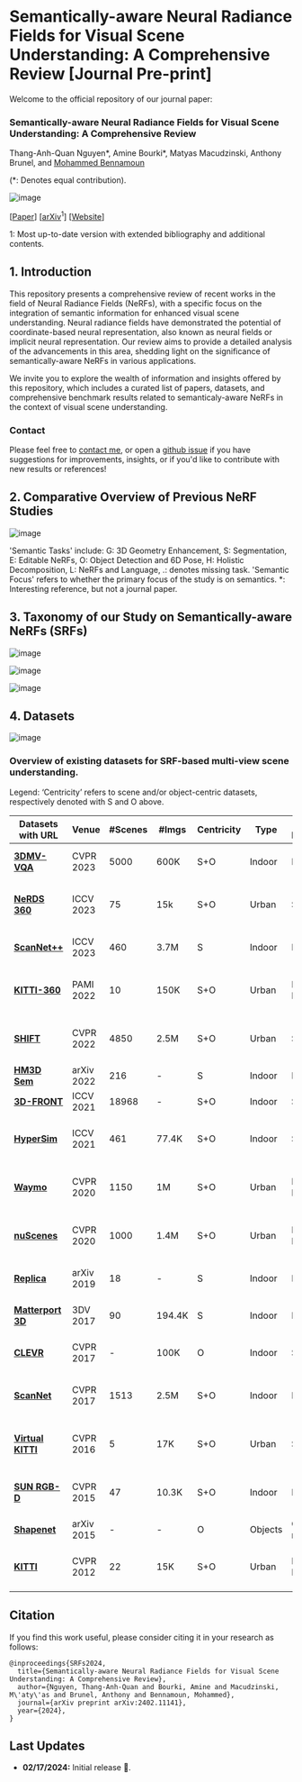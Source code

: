 # Semantically-aware Neural Radiance Fields for Visual Scene Understanding: A Comprehensive Review [Journal Pre-print]
Welcome to the official repository of our journal paper: 

### Semantically-aware Neural Radiance Fields for Visual Scene Understanding: A Comprehensive Review

Thang-Anh-Quan Nguyen*, Amine Bourki*, Matyas Macudzinski, Anthony Brunel, and [Mohammed Bennamoun](https://research-repository.uwa.edu.au/en/persons/mohammed-bennamoun)

(*: Denotes equal contribution).
  
![image](https://github.com/abourki/SoTA-Semantically-aware-NeRFs/assets/12202074/89ed66ae-7f9c-4bec-a388-ad7a5fd650c9)


  [[Paper]()]     [[arXiv](https://arxiv.org/pdf/2402.11141.pdf)$^1$]     [[Website](https://arxiv.org/pdf/2402.11141.pdf)]
  
$1$: Most up-to-date version with extended bibliography and additional contents.

## 1. Introduction
This repository presents a comprehensive review of recent works in the field of Neural Radiance Fields (NeRFs), with a specific focus on the integration of semantic information for enhanced visual scene understanding. Neural radiance fields have demonstrated the potential of coordinate-based neural representation, also known as neural fields or implicit neural representation. Our review aims to provide a detailed analysis of the advancements in this area, shedding light on the significance of semantically-aware NeRFs in various applications.

We invite you to explore the wealth of information and insights offered by this repository, which includes a curated list of papers, datasets, and comprehensive benchmark results related to semanticaly-aware NeRFs in the context of visual scene understanding.

### Contact
Please feel free to [contact me](mailto:amine.bourki@inception-lab.com), or open a [github issue](https://github.com/abourki/SoTA-Semantically-aware-NeRFs/issues) if you have suggestions for improvements, insights, or if you'd like to contribute with new results or references!


## 2. Comparative Overview of Previous NeRF Studies

![image](https://github.com/abourki/SoTA-Semantically-aware-NeRFs/assets/12202074/84cec94a-6c82-4307-b8c7-20dc37d0ea16)

'Semantic Tasks' include: G: 3D Geometry Enhancement, S: Segmentation, E: Editable NeRFs,
O: Object Detection and 6D Pose, H: Holistic Decomposition, L: NeRFs and Language, .: denotes missing task. 
'Semantic Focus' refers to whether the primary focus of the study is on semantics. *: Interesting reference, but not a journal paper.

## 3. Taxonomy of our Study on Semantically-aware NeRFs (SRFs)

![image](https://github.com/abourki/SoTA-Semantically-aware-NeRFs/assets/12202074/b321080b-3282-4f94-b528-9f8959057778)

![image](https://github.com/abourki/SoTA-Semantically-aware-NeRFs/assets/12202074/9bf9ee8f-a8fb-4aff-bf51-05399a001e44)


![image](https://github.com/abourki/SoTA-Semantically-aware-NeRFs/assets/12202074/fff8b4a2-917f-4fde-9d53-04cc52f3eb34)


## 4. Datasets

![image](https://github.com/abourki/SoTA-Semantically-aware-NeRFs/assets/12202074/71ae6de8-ad3e-4015-aebb-05d998879cfd)

### Overview of existing datasets for SRF-based multi-view scene understanding.
Legend: ‘Centricity’ refers to scene and/or object-centric datasets, respectively denoted with S and O above.



| **Datasets with URL**                                                                                      | **Venue**          | **#Scenes**           | **#Imgs**           | **Centricity**          | **Type**          | **Data Modalities**          | **Annotations**                           |
|------------------------------------------------------------------------------------------------------------|--------------------|-----------------------|---------------------|-------------------------|-------------------|------------------------------|-------------------------------------------|
| **[3DMV-VQA](https://vis-www.cs.umass.edu/3d-clr/)**                                                       | CVPR 2023          | 5000                  | 600K                | S+O                     | Indoor            | RGB                          | Visual question & answer                  | 
| **[NeRDS 360](https://zubair-irshad.github.io/projects/neo360.html)**                                      | ICCV 2023          | 75                    | 15k                 | S+O                     | Urban             | Synthetic                    | 3D object boxes; 2D panoptic segmentation |
| **[ScanNet++](https://cy94.github.io/scannetpp/)**                                                         | ICCV 2023          | 460                   | 3.7M                | S                       | Indoor            | RGB-D                        | 2D/3D panoptic segmentation               |
| **[KITTI-360](https://www.cvlibs.net/datasets/kitti-360/)**                                                | PAMI 2022          | 10                    | 150K                | S+O                     | Urban             | RGB & LiDAR                  | 2D/3D object boxes; 2D panoptic segmentation|
| **[SHIFT](https://www.vis.xyz/shift/)**                                                                    | CVPR 2022          | 4850                  | 2.5M                | S+O                     | Urban             | Synthetic                    | 2D/3D object boxes; 2D panoptic segmentation|
| **[HM3D Sem](https://aihabitat.org/datasets/hm3d-semantics/)**                                             | arXiv 2022         | 216                   | -                   | S                       | Indoor            | Mesh                         | 3D semantic segmentation                  |
| **[3D-FRONT](https://tianchi.aliyun.com/specials/promotion/alibaba-3d-scene-dataset)**                     | ICCV 2021          | 18968                 | -                   | S+O                     | Indoor            | Synthetic                    | 3D semantic segmentation                  | 
| **[HyperSim](https://github.com/apple/ml-hypersim)**                                                       | ICCV 2021          | 461                   | 77.4K               | S+O                     | Indoor            | Synthetic                    | 2D/3D object boxes; 2D/3D panoptic segmentation|
| **[Waymo](https://waymo.com/open/)**                                                                       | CVPR 2020          | 1150                  | 1M                  | S+O                     | Urban             | RGB & LiDAR                  | 2D/3D object boxes; 2D panoptic segmentation|
| **[nuScenes](https://www.nuscenes.org/)**                                                                  | CVPR 2020          | 1000                  | 1.4M                | S+O                     | Urban             | RGB & LiDAR                  | 3D object boxes; 2D panoptic segmentation |
| **[Replica](https://github.com/facebookresearch/Replica-Dataset)**                                         | arXiv 2019         | 18                    | -                   | S                       | Indoor            | Mesh                         | 2D/3D panoptic segmentation               |
| **[Matterport 3D](https://niessner.github.io/Matterport//)**                                               | 3DV 2017           | 90                    | 194.4K              | S                       | Indoor            | RGB-D                        | 2D/3D panoptic segmentation               |
| **[CLEVR](https://cs.stanford.edu/people/jcjohns/clevr/)**                                                 | CVPR 2017          | -                     | 100K                | O                       | Indoor            | Synthetic                    | Visual question & answer                  |
| **[ScanNet](http://www.scan-net.org/)**                                                                    | CVPR 2017          | 1513                  | 2.5M                | S+O                     | Indoor            | RGB-D                        | 3D object boxes; 2D/3D panoptic segmentation|
| **[Virtual KITTI](https://europe.naverlabs.com/research/computer-vision/proxy-virtual-worlds-vkitti-2/)**  | CVPR 2016          | 5                     | 17K                 | S+O                     | Urban             | Synthetic                    | 2D/3D object boxes; 2D panoptic segmentation|
| **[SUN RGB-D](https://rgbd.cs.princeton.edu/)**                                                            | CVPR 2015          | 47                    | 10.3K               | S+O                     | Indoor            | RGB-D                        | 2D/3D object boxes; 2D panoptic segmentation|
| **[Shapenet](https://shapenet.org/)**                                                                      | arXiv 2015         | -                     | -                   | O                       | Objects           | CAD model                    | 3D part segmentation                      |
| **[KITTI](https://www.cvlibs.net/datasets/kitti/)**                                                        | CVPR 2012          | 22                    | 15K                 | S+O                     | Urban             | RGB & LiDAR                  | 2D/3D object boxes; 2D panoptic segmentation|


## Citation
If you find this work useful, please consider citing it in your research as follows:

```
@inproceedings{SRFs2024,
  title={Semantically-aware Neural Radiance Fields for Visual Scene Understanding: A Comprehensive Review},
  author={Nguyen, Thang-Anh-Quan and Bourki, Amine and Macudzinski, M\'aty\'as and Brunel, Anthony and Bennamoun, Mohammed},
  journal={arXiv preprint arXiv:2402.11141},
  year={2024},
}
```


## Last Updates
- **02/17/2024:** Initial release :rocket:.
